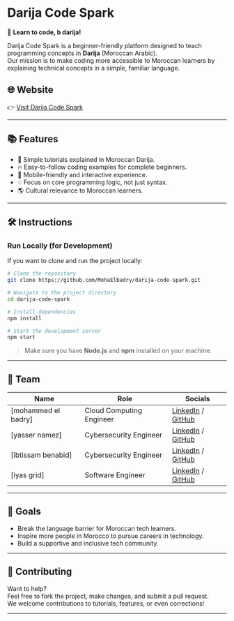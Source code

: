 # Darija Code Spark

🌟 **Learn to code, b darija!**

Darija Code Spark is a beginner-friendly platform designed to teach programming concepts in **Darija** (Moroccan Arabic).  
Our mission is to make coding more accessible to Moroccan learners by explaining technical concepts in a simple, familiar language.

## 🌐 Website

👉 [Visit Darija Code Spark](https://darija-code-spark.lovable.app/)

---

## 📚 Features

- 🧠 Simple tutorials explained in Moroccan Darija.
- 🔥 Easy-to-follow coding examples for complete beginners.
- 📱 Mobile-friendly and interactive experience.
- 💡 Focus on core programming logic, not just syntax.
- 🌎 Cultural relevance to Moroccan learners.

---

## 🛠️ Instructions

### Run Locally (for Development)

If you want to clone and run the project locally:

```bash
# Clone the repository
git clone https://github.com/MohaElbadry/darija-code-spark.git

# Navigate to the project directory
cd darija-code-spark

# Install dependencies
npm install

# Start the development server
npm start
```

> Make sure you have **Node.js** and **npm** installed on your machine.

---

## 👥 Team

| Name           | Role              | Socials |
|----------------|-------------------|---------|
| [mohammed el badry]   | Cloud Computing Engineer | [LinkedIn](#https://www.linkedin.com/in/mohammed-elbadry/) / [GitHub](#https://github.com/MohaElbadry) |
| [yasser namez]        | Cybersecurity Engineer | [LinkedIn](#https://www.linkedin.com/in/yasser-namez-0898a322b/) / [GitHub](#https://github.com/yassernamez03) |
| [ibtissam benabid]    | Cybersecurity Engineer | [LinkedIn](#https://www.linkedin.com/in/ibtissam-benabid/) / [GitHub](#https://github.com/BenabidIbtissam) |
| [iyas grid]          | Software Engineer | [LinkedIn](#https://www.linkedin.com/in/ilyas-grid/) / [GitHub](#https://github.com/IlyasGrid) |


---

## 🎯 Goals

- Break the language barrier for Moroccan tech learners.
- Inspire more people in Morocco to pursue careers in technology.
- Build a supportive and inclusive tech community.

---

## 🤝 Contributing

Want to help?  
Feel free to fork the project, make changes, and submit a pull request.  
We welcome contributions to tutorials, features, or even corrections!

---

